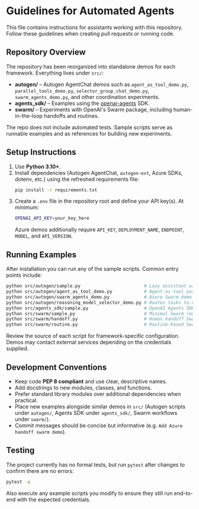 # Guidelines for Automated Agents

This file contains instructions for assistants working with this repository. Follow these guidelines when creating pull requests or running code.

## Repository Overview

The repository has been reorganized into standalone demos for each framework. Everything lives under `src/`:

- **autogen/** – Autogen AgentChat demos such as `agent_as_tool_demo.py`, `parallel_tools_demo.py`, `selector_group_chat_demo.py`, `swarm_agents_demo.py`, and other coordination experiments.
- **agents_sdk/** – Examples using the [openai-agents](https://pypi.org/project/openai-agents/) SDK.
- **swarm/** – Experiments with OpenAI's Swarm package, including human-in-the-loop handoffs and routines.

The repo does not include automated tests. Sample scripts serve as runnable examples and as references for building new experiments.

## Setup Instructions

1. Use **Python 3.10+**.
2. Install dependencies (Autogen AgentChat, `autogen-ext`, Azure SDKs, dotenv, etc.) using the refreshed requirements file:
   ```sh
   pip install -r requirements.txt
   ```
3. Create a `.env` file in the repository root and define your API key(s). At minimum:
   ```sh
   OPENAI_API_KEY=your_key_here
   ```
   Azure demos additionally require `API_KEY`, `DEPLOYMENT_NAME`, `ENDPOINT`, `MODEL`, and `API_VERSION`.

## Running Examples

After installation you can run any of the sample scripts. Common entry points include:

```sh
python src/autogen/sample.py                        # Lazy assistant with user handoffs
python src/autogen/agent_as_tool_demo.py            # Agent-as-tool pattern in Autogen
python src/autogen/swarm_agents_demo.py             # Azure Swarm demo with rich tooling
python src/autogen/reasoning_model_selector_demo.py # Routes tasks to different reasoning models
python src/agents_sdk/sample.py                     # OpenAI Agents SDK walkthrough
python src/swarm/sample.py                          # Minimal Swarm routine
python src/swarm/handoff.py                         # Human handoff Swarm scenario
python src/swarm/routine.py                         # Routine-based Swarm workflow
```

Review the source of each script for framework-specific configuration. Demos may contact external services depending on the credentials supplied.

## Development Conventions

- Keep code **PEP 8 compliant** and use clear, descriptive names.
- Add docstrings to new modules, classes, and functions.
- Prefer standard library modules over additional dependencies when practical.
- Place new examples alongside similar demos in `src/` (Autogen scripts under `autogen/`, Agents SDK under `agents_sdk/`, Swarm workflows under `swarm/`).
- Commit messages should be concise but informative (e.g. `Add Azure handoff swarm demo`).

## Testing

The project currently has no formal tests, but run `pytest` after changes to confirm there are no errors:
```sh
pytest -q
```
Also execute any example scripts you modify to ensure they still run end-to-end with the expected credentials.
